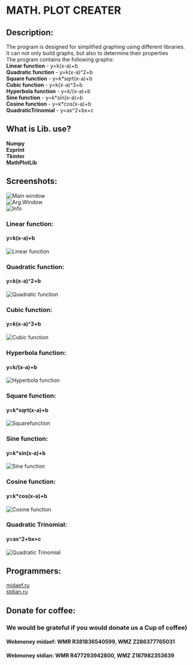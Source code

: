 # MATH. PLOT CREATER

## Description:

The program is designed for simplified graphing using different libraries.  
It can not only build graphs, but also to determine their properties  
The program contains the following graphs:  
**Linear function** - y=k(x-a)+b  
**Quadratic function** - y=k(x-a)^2+b  
**Square function** - y=k\*sqrt(x-a)+b  
**Cubic function** - y=k(x-a)^3+b  
**Hyperbola function** - y=k/(x-a)+b  
**Sine function** - y=k\*sin(x-a)+b  
**Cosine function** - y=k\*cos(x-a)+b  
**QuadraticTrinomial** - y=ax^2+bx+c  

## What is Lib. use?

**Numpy**  
**Ezprint**  
**Tkinter**  
**MathPlotLib**


## Screenshots:

![Main window](https://github.com/NameLessCorporation/math_plot_creater/raw/master/docs/screenshots/main.png)  
![Arg.Window](https://github.com/NameLessCorporation/math_plot_creater/raw/master/docs/screenshots/args.png)  
![Info](https://github.com/NameLessCorporation/math_plot_creater/raw/master/docs/screenshots/info.png)
### Linear function: 
#### y=k(x-a)+b
![Linear function](https://github.com/NameLessCorporation/math_plot_creater/raw/master/docs/screenshots/linear.png)
### Quadratic function:
#### y=k(x-a)^2+b
![Quadratic function](https://github.com/NameLessCorporation/math_plot_creater/raw/master/docs/screenshots/quadro.png)
### Cubic function:
#### y=k(x-a)^3+b
![Cubic function](https://github.com/NameLessCorporation/math_plot_creater/raw/master/docs/screenshots/cubic.png)
### Hyperbola function:
#### y=k/(x-a)+b 
![Hyperbola function](https://github.com/NameLessCorporation/math_plot_creater/raw/master/docs/screenshots/hyperbola.png)
### Square function:
#### y=k\*sqrt(x-a)+b
![Squarefunction](https://github.com/NameLessCorporation/math_plot_creater/raw/master/docs/screenshots/square.png)
### Sine function:
#### y=k\*sin(x-a)+b
![Sine function](https://github.com/NameLessCorporation/math_plot_creater/raw/master/docs/screenshots/sin.png)
### Cosine function:
#### y=k\*cos(x-a)+b
![Cosine function](https://github.com/NameLessCorporation/math_plot_creater/raw/master/docs/screenshots/cos.png)
### Quadratic Trinomial:
#### y=ax^2+bx+c
![Quadratic Trinomial](https://github.com/NameLessCorporation/math_plot_creater/raw/master/docs/screenshots/qt.png)

## Programmers:
[midaef.ru](http://midaef.ru)  
[stdian.ru](http://stdian.ru)

## Donate for coffee:
### We would be grateful if you would donate us a Cup of coffee)  
#### Webmoney **midaef**: WMR **R381836540599**, WMZ **Z286377765031**  
#### Webmoney **stdian**: WMR **R477293942800**, WMZ **Z187982353639**
